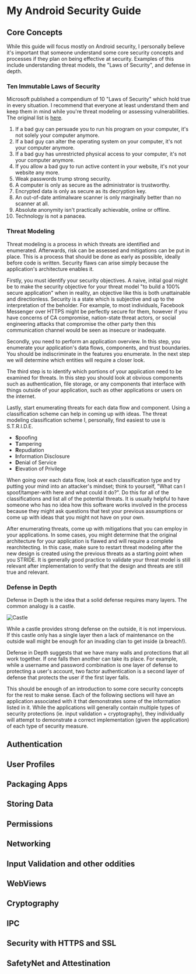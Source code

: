 # My Android Security Guide

## Core Concepts
While this guide will focus mostly on Android security, I personally believe it's important that someone understand some core security concepts and processes if they plan on being effective at security. Examples of this include understanding threat models, the "Laws of Security", and defense in depth.

### Ten Immutable Laws of Security
Microsoft published a compendium of 10 "Laws of Security" which hold true in every situation. I recommend that everyone at least understand them and keep them in mind while you're threat modeling or assessing vulnerabilities. The original list is [here](https://technet.microsoft.com/en-us/library/hh278941.aspx).

1. If a bad guy can persuade you to run his program on your computer, it's not solely your computer anymore.
2. If a bad guy can alter the operating system on your computer, it's not your computer anymore.
3. If a bad guy has unrestricted physical access to your computer, it's not your computer anymore.
4. If you allow a bad guy to run active content in your website, it's not your website any more.
5. Weak passwords trump strong security.
6. A computer is only as secure as the administrator is trustworthy.
7. Encrypted data is only as secure as its decryption key.
8. An out-of-date antimalware scanner is only marginally better than no scanner at all.
9. Absolute anonymity isn't practically achievable, online or offline.
10. Technology is not a panacea.

### Threat Modeling
Threat modeling is a process in which threats are identified and enumerated. Afterwards, risk can be assessed and mitigations can be put in place. This is a process that should be done as early as possible, ideally before code is written. Security flaws can arise simply because the application's architecture enables it. 

Firstly, you must identify your security objectives. A naive, initial goal might be to make the security objective for your threat model "to build a 100% secure application" when in reality, an objective like this is both unattainable and directionless. Security is a state which is subjective and up to the interpretation of the beholder. For example, to most individuals, Facebook Messenger over HTTPS might be perfectly secure for them, however if you have concerns of CA compromise, nation-state threat actors, or social engineering attacks that compromise the other party then this communication channel would be seen as insecure or inadequate.

Secondly, you need to perform an application overview. In this step, you enumerate your application's data flows, components, and trust boundaries. You should be indiscriminate in the features you enumerate. In the next step we will determine which entities will require a closer look.

The third step is to identify which portions of your application need to be examined for threats. In this step you should look at obvious components such as authentication, file storage, or any components that interface with things outside of your application, such as other applications or users on the internet.

Lastly, start enumerating threats for each data flow and component. Using a classification scheme can help in coming up with ideas. The threat modeling classification scheme I, personally, find easiest to use is S.T.R.I.D.E.

* **S**poofing
* **T**ampering
* **R**epudiation
* **I**nformation Disclosure
* **D**enial of Service
* **E**levation of Privilege

When going over each data flow, look at each classification type and try putting your mind into an attacker's mindset; think to yourself, "What can I spoof/tamper-with here and what could it do?". Do this for all of the classifications and list all of the potential threats. It is usually helpful to have someone who has no idea how this software works involved in the process because they might ask questions that test your previous assumptions or come up with ideas that you might not have on your own.

After enumerating threats, come up with mitigations that you can employ in your applications. In some cases, you might determine that the original architecture for your application is flawed and will require a complete rearchitecting. In this case, make sure to restart threat modeling after the new design is created using the previous threats as a starting point when you STRIDE. It is generally good practice to validate your threat model is still relevant after implementation to verify that the design and threats are still true and relevant.

### Defense in Depth

Defense in Depth is the idea that a solid defense requires many layers. The common analogy is a castle.

![Castle](http://blog.trendmicro.com/trendlabs-security-intelligence/files/2013/02/understanding_apt2.png "Defense in Depth castle as viewed from sky")

While a castle provides strong defense on the outside, it is not impervious. If this castle only has a single layer then a lack of maintenance on the outside wall might be enough for an invading clan to get inside (a breach!). 

Defense in Depth suggests that we have many walls and protections that all work together. If one falls then another can take its place. For example, while a username and password combination is one layer of defense to protecting a user's account, two factor authentication is a second layer of defense that protects the user if the first layer falls. 

This should be enough of an introduction to some core security concepts for the rest to make sense. Each of the following sections will have an application associated with it that demonstrates some of the information listed in it. While the applications will generally contain multiple types of security protections (ie. input validation + cryptography), they individually will attempt to demonstrate a correct implementation (given the application) of each type of security measure. 

## Authentication

## User Profiles

## Packaging Apps

## Storing Data

## Permissions

## Networking

## Input Validation and other oddities

## WebViews

## Cryptography

## IPC

## Security with HTTPS and SSL

## SafetyNet and Attestination